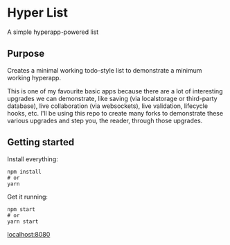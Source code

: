 # Hyper List

A simple hyperapp-powered list

## Purpose

Creates a minimal working todo-style list to demonstrate a minimum working hyperapp.

This is one of my favourite basic apps because there are a lot of interesting upgrades we can demonstrate, like saving (via localstorage or third-party database), live collaboration (via websockets), live validation, lifecycle hooks, etc.
I'll be using this repo to create many forks to demonstrate these various upgrades and step you, the reader, through those upgrades.

## Getting started

Install everything:

```
npm install
# or
yarn
```

Get it running:

```
npm start
# or
yarn start
```

[localhost:8080](http://localhost:8080)
